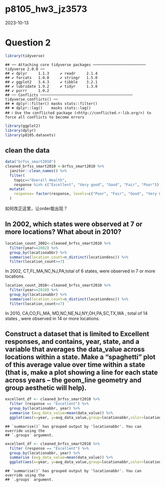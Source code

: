 p8105_hw3_jz3573
================
2023-10-13

# Question 2

``` r
library(tidyverse)
```

    ## ── Attaching core tidyverse packages ──────────────────────── tidyverse 2.0.0 ──
    ## ✔ dplyr     1.1.3     ✔ readr     2.1.4
    ## ✔ forcats   1.0.0     ✔ stringr   1.5.0
    ## ✔ ggplot2   3.4.3     ✔ tibble    3.2.1
    ## ✔ lubridate 1.9.2     ✔ tidyr     1.3.0
    ## ✔ purrr     1.0.2     
    ## ── Conflicts ────────────────────────────────────────── tidyverse_conflicts() ──
    ## ✖ dplyr::filter() masks stats::filter()
    ## ✖ dplyr::lag()    masks stats::lag()
    ## ℹ Use the conflicted package (<http://conflicted.r-lib.org/>) to force all conflicts to become errors

``` r
library(ggplot2)
library(dplyr)
library(p8105.datasets)
```

## clean the data

``` r
data("brfss_smart2010")
cleaned_brfss_smart2010 <-brfss_smart2010 %>% 
  janitor::clean_names() %>% 
  filter(
    topic=="Overall Health",
    response %in% c("Excellent", "Very good", "Good", "Fair", "Poor")) %>% 
  mutate(
    response= factor(response, levels=c("Poor", "Fair", "Good", "Very Good", "Excellent"), ordered = TRUE)
  )
```

如何改正这里，让order能出现？

## In 2002, which states were observed at 7 or more locations? What about in 2010?

``` r
location_count_2002<-cleaned_brfss_smart2010 %>% 
  filter(year==2002) %>% 
  group_by(locationabbr) %>% 
  summarise(location_count=n_distinct(locationdesc)) %>% 
  filter(location_count>=7)
```

In 2002, CT,FL,MA,NC,NJ,PA,total of 6 states, were observed in 7 or more
locations.

``` r
location_count_2010<-cleaned_brfss_smart2010 %>% 
  filter(year==2010) %>% 
  group_by(locationabbr) %>% 
  summarise(location_count=n_distinct(locationdesc)) %>% 
  filter(location_count>=7)
```

In 2010, CA,CO,FL,MA, MD,NC,NE,NJ,NY,OH,PA,SC,TX,WA , total of 14 states
, were observed in 14 or more locations.

## Construct a dataset that is limited to Excellent responses, and contains, year, state, and a variable that averages the data_value across locations within a state. Make a “spaghetti” plot of this average value over time within a state (that is, make a plot showing a line for each state across years – the geom_line geometry and group aesthetic will help).

``` r
excellent_df <- cleaned_brfss_smart2010 %>% 
  filter (response == "Excellent") %>% 
  group_by(locationabbr, year) %>% 
  summarise (avg_data_value=mean(data_value)) %>% 
  ggplot(aes(x=year, y=avg_data_value,group=locationabbr,color=locationabbr))+geom_line()+ labs(title="Average Data Value Over Time", x="year", y= "Average Data Value")
```

    ## `summarise()` has grouped output by 'locationabbr'. You can override using the
    ## `.groups` argument.

``` r
excellent_df <- cleaned_brfss_smart2010 %>% 
  filter (response == "Excellent") %>% 
  group_by(locationabbr, year) %>% 
  summarise (avg_data_value=mean(data_value)) %>% 
  ggplot(aes(x=year, y=avg_data_value,group=locationabbr,color=locationabbr))+geom_line()+ labs(title="Average Data Value Over Time", x="year", y= "Average Data Value")
```

    ## `summarise()` has grouped output by 'locationabbr'. You can override using the
    ## `.groups` argument.
